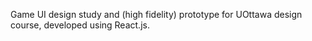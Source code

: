 Game UI design study and (high fidelity) prototype for UOttawa design course, developed using React.js.

